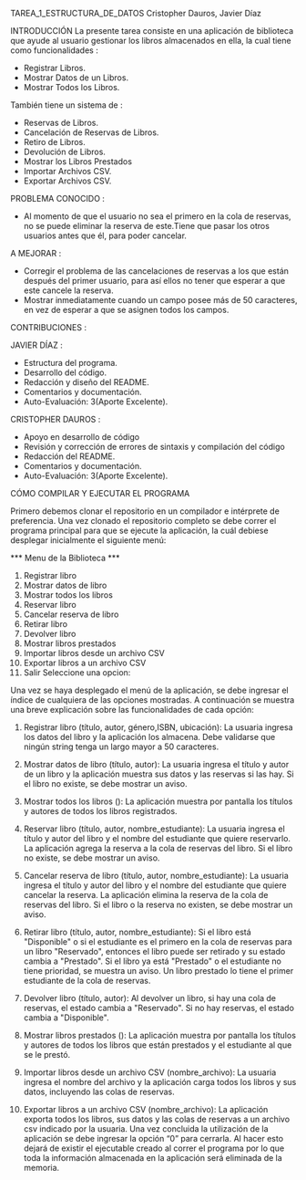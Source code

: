 TAREA_1_ESTRUCTURA_DE_DATOS
Cristopher Dauros, Javier Díaz

INTRODUCCIÓN
La presente tarea consiste en una aplicación de biblioteca que ayude al usuario gestionar los libros almacenados en ella, la cual tiene como funcionalidades :

* Registrar Libros.
* Mostrar Datos de un Libros.
* Mostrar Todos los Libros.

También tiene un sistema de :

* Reservas de Libros.
* Cancelación de Reservas de Libros.
* Retiro de Libros.
* Devolución de Libros.
* Mostrar los Libros Prestados
* Importar Archivos CSV.
* Exportar Archivos CSV.

PROBLEMA CONOCIDO :
* Al momento de que el usuario no sea el primero en la cola de reservas, no se puede eliminar la reserva de este.Tiene que pasar los otros usuarios antes que él, para poder cancelar.

A MEJORAR :
* Corregir el problema de las cancelaciones de reservas a los que están después del primer usuario, para así ellos no tener que esperar a que este cancele la reserva.
* Mostrar inmediatamente cuando un campo posee más de 50 caracteres, en vez de esperar a que se asignen todos los campos.


CONTRIBUCIONES :

JAVIER DÍAZ :
* Estructura del programa.
* Desarrollo del código.
* Redacción y diseño del README.
* Comentarios y documentación.
* Auto-Evaluación: 3(Aporte Excelente).

CRISTOPHER DAUROS :
* Apoyo en desarrollo de código
* Revisión y corrección de errores de sintaxis y compilación del código 
* Redacción del README.
* Comentarios y documentación.
* Auto-Evaluación: 3(Aporte Excelente).



CÓMO COMPILAR Y EJECUTAR EL PROGRAMA

Primero debemos clonar el repositorio en un compilador e intérprete de preferencia. Una vez clonado el repositorio completo se debe correr el programa principal para que se ejecute la aplicación, la cuál debiese desplegar inicialmente el siguiente menú:

*** Menu de la Biblioteca ***
1. Registrar libro
2. Mostrar datos de libro
3. Mostrar todos los libros
4. Reservar libro
5. Cancelar reserva de libro
6. Retirar libro
7. Devolver libro
8. Mostrar libros prestados
9. Importar libros desde un archivo CSV
10. Exportar libros a un archivo CSV
0. Salir
Seleccione una opcion:

Una vez se haya desplegado el menú de la aplicación, se debe ingresar el índice de cualquiera de las opciones mostradas. A continuación se muestra una breve explicación sobre las funcionalidades de cada opción:

1) Registrar libro (título, autor, género,ISBN, ubicación): La usuaria ingresa los datos del libro y la aplicación los almacena. Debe validarse que ningún string tenga un largo mayor a 50 caracteres.

2) Mostrar datos de libro (título, autor): La usuaria ingresa el título y autor de un libro y la aplicación muestra sus datos y las reservas si las hay. Si el libro no existe, se debe mostrar un aviso.

3) Mostrar todos los libros (): La aplicación muestra por pantalla los títulos y autores de todos los libros registrados.

4) Reservar libro (título, autor, nombre_estudiante): La usuaria ingresa el título y autor del libro y el nombre del estudiante que quiere reservarlo. La aplicación agrega la reserva a la cola de reservas del libro. Si el libro no existe, se debe mostrar un aviso.

5) Cancelar reserva de libro (título, autor, nombre_estudiante): La usuaria ingresa el título y autor del libro y el nombre del estudiante que quiere cancelar la reserva. La aplicación elimina la reserva de la cola de reservas del libro. Si el libro o la reserva no existen, se debe mostrar un aviso.

6) Retirar libro (título, autor, nombre_estudiante): Si el libro está "Disponible" o si el estudiante es el primero en la cola de reservas para un libro "Reservado", entonces el libro puede ser retirado y su estado cambia a "Prestado". Si el libro ya está "Prestado" o el estudiante no tiene prioridad, se muestra un aviso. Un libro prestado lo tiene el primer estudiante de la cola de reservas.

7) Devolver libro (título, autor): Al devolver un libro, si hay una cola de reservas, el estado cambia a "Reservado". Si no hay reservas, el estado cambia a "Disponible".

8) Mostrar libros prestados (): La aplicación muestra por pantalla los títulos y autores de todos los libros que están prestados y el estudiante al que se le prestó.

9) Importar libros desde un archivo CSV (nombre_archivo): La usuaria ingresa el nombre del archivo y la aplicación carga todos los libros y sus datos, incluyendo las colas de reservas.

10) Exportar libros a un archivo CSV (nombre_archivo): La aplicación exporta todos los libros, sus datos y las colas de reservas a un archivo csv indicado por la usuaria.
Una vez concluida la utilización de la aplicación se debe ingresar la opción “0” para cerrarla. Al hacer esto dejará de existir el ejecutable creado al correr el programa por lo que toda la información almacenada en la aplicación será eliminada de la memoria.

